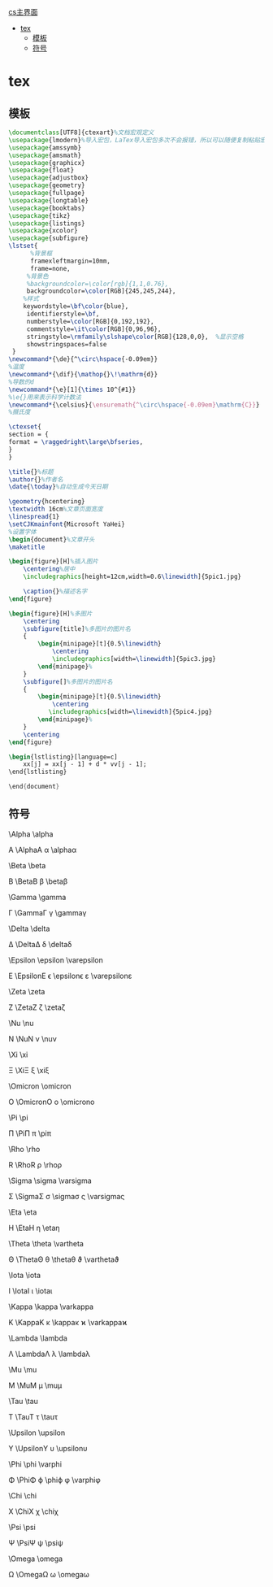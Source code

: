 [cs主界面](cs.md)
- [tex](#tex)
  - [模板](#模板)
  - [符号](#符号)

# tex

## 模板
```tex
\documentclass[UTF8]{ctexart}%文档宏观定义
\usepackage{lmodern}%导入宏包，LaTex导入宏包多次不会报错，所以可以随便复制粘贴宏包，即使不需要
\usepackage{amssymb}
\usepackage{amsmath}
\usepackage{graphicx}
\usepackage{float}
\usepackage{adjustbox}
\usepackage{geometry}
\usepackage{fullpage}
\usepackage{longtable}
\usepackage{booktabs}
\usepackage{tikz}
\usepackage{listings}
\usepackage{xcolor}
\usepackage{subfigure}
\lstset{
      %背景框
      framexleftmargin=10mm,
      frame=none,
     %背景色
     %backgroundcolor=\color[rgb]{1,1,0.76},
     backgroundcolor=\color[RGB]{245,245,244},
    %样式
    keywordstyle=\bf\color{blue},
     identifierstyle=\bf,
     numberstyle=\color[RGB]{0,192,192},
     commentstyle=\it\color[RGB]{0,96,96},
     stringstyle=\rmfamily\slshape\color[RGB]{128,0,0},  %显示空格
     showstringspaces=false
 }
\newcommand*{\de}{^\circ\hspace{-0.09em}}
%温度
\newcommand*{\dif}{\mathop{}\!\mathrm{d}}
%导数的d
\newcommand*{\e}[1]{\times 10^{#1}}
%\e{}用来表示科学计数法
\newcommand*{\celsius}{\ensuremath{^\circ\hspace{-0.09em}\mathrm{C}}}
%摄氏度

\ctexset{
section = {
format = \raggedright\large\bfseries,
}
}

\title{}%标题
\author{}%作者名
\date{\today}%自动生成今天日期

\geometry{hcentering}
\textwidth 16cm%文章页面宽度
\linespread{1}
\setCJKmainfont{Microsoft YaHei}
%设置字体
\begin{document}%文章开头
\maketitle

\begin{figure}[H]%插入图片
    \centering%居中
    \includegraphics[height=12cm,width=0.6\linewidth]{5pic1.jpg}

    \caption{}%描述名字
\end{figure}

\begin{figure}[H]%多图片
    \centering
    \subfigure[title]%多图片的图片名
    {
        \begin{minipage}[t]{0.5\linewidth}
            \centering
            \includegraphics[width=\linewidth]{5pic3.jpg}
        \end{minipage}%
    }
    \subfigure[]%多图片的图片名
    {
        \begin{minipage}[t]{0.5\linewidth}
            \centering
           \includegraphics[width=\linewidth]{5pic4.jpg}
        \end{minipage}%
    }
    \centering
\end{figure}

\begin{lstlisting}[language=c]
    xx[j] = xx[j - 1] + d * vv[j - 1];
\end{lstlisting}

\end{document}

```

## 符号

\Alpha \alpha

A \AlphaA α \alphaα

\Beta \beta

B \BetaB β \betaβ

\Gamma \gamma

Γ \GammaΓ γ \gammaγ

\Delta \delta

Δ \DeltaΔ δ \deltaδ

\Epsilon \epsilon \varepsilon

E \EpsilonE ϵ \epsilonϵ ε \varepsilonε

\Zeta \zeta

Z \ZetaZ ζ \zetaζ

\Nu \nu

N \NuN ν \nuν

\Xi \xi

Ξ \XiΞ ξ \xiξ

\Omicron \omicron

O \OmicronO ο \omicronο

\Pi \pi

Π \PiΠ π \piπ

\Rho \rho

R \RhoR ρ \rhoρ

\Sigma \sigma \varsigma

Σ \SigmaΣ σ \sigmaσ ς \varsigmaς

\Eta \eta

H \EtaH η \etaη

\Theta \theta \vartheta

Θ \ThetaΘ θ \thetaθ ϑ \varthetaϑ

\Iota \iota

I \IotaI ι \iotaι

\Kappa \kappa \varkappa

K \KappaK κ \kappaκ ϰ \varkappaϰ

\Lambda \lambda

Λ \LambdaΛ λ \lambdaλ

\Mu \mu

M \MuM μ \muμ

\Tau \tau

T \TauT τ \tauτ

\Upsilon \upsilon

Υ \UpsilonΥ υ \upsilonυ

\Phi \phi \varphi

Φ \PhiΦ ϕ \phiϕ φ \varphiφ

\Chi \chi

X \ChiX χ \chiχ

\Psi \psi

Ψ \PsiΨ ψ \psiψ

\Omega \omega

Ω \OmegaΩ ω \omegaω